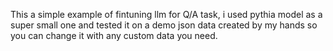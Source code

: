 This a simple example of fintuning llm for Q/A task, i used pythia model as a super small one
and tested it on a demo json data created by my hands so you can change it with any custom data you need.
